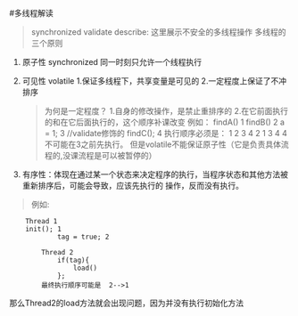 #多线程解读
> synchronized validate
  describe: 这里展示不安全的多线程操作
  多线程的三个原则
  1. 原子性 synchronized 同一时刻只允许一个线程执行
  2. 可见性 volatile 1.保证多线程下，共享变量是可见的 2.一定程度上保证了不冲排序
      >为何是一定程度？
           1.自身的修改操作，是禁止重排序的
           2.在它前面执行的和在它后面执行的，这个顺序补课改变
           例如：
           findA()   1
           findB()   2
           a = 1;    3 //validate修饰的
           findC();  4
           执行顺序必须是：
              1 2 3 4
              2 1 3 4
           4不可能在3之前先执行。
           但是volatile不能保证原子性（它是负责具体流程的,没课流程是可以被暂停的）
           
  3. 有序性：体现在通过某一个状态来决定程序的执行，当程序状态和其他方法被重新排序后，可能会导致，应该先执行的
  操作，反而没有执行。

>例如:
```
    Thread 1
    init(); 1
            tag = true; 2
        
        Thread 2
            if(tag){
                load()
            };
        最终执行顺序可能是  2-->1
```



  那么Thread2的load方法就会出现问题，因为并没有执行初始化方法
 